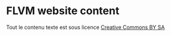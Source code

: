 FLVM website content
====================

Tout le contenu texte est sous licence [Creative Commons BY SA](http://creativecommons.org/licenses/by-sa/4.0/deed.fr)
